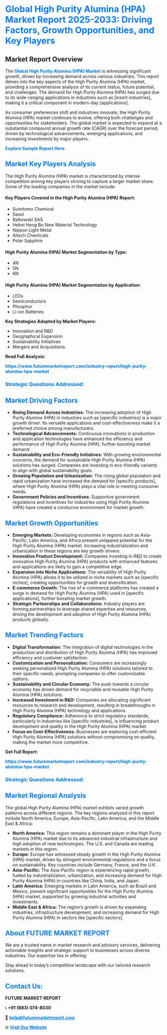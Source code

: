 <h1 style="color: #007BFF;">Global High Purity Alumina (HPA) Market Report 2025-2033: Driving Factors, Growth Opportunities, and Key Players</h1>

<section id="overview">
<h2>Market Report Overview</h2>
<p>The <a href="https://www.futuremarketreport.com/industry-report/high-purity-alumina-hpa-market" style="color: #007BFF; text-decoration: none;"><strong>Global High Purity Alumina (HPA) Market</strong></a> is witnessing significant growth, driven by increasing demand across various industries. This report delves into the key aspects of the High Purity Alumina (HPA) market, providing a comprehensive analysis of its current status, future potential, and challenges. The demand for High Purity Alumina (HPA) has surged due to its wide-ranging applications in industries such as [insert industries], making it a critical component in modern-day [applications].</p>
<p>As consumer preferences shift and industries innovate, the High Purity Alumina (HPA) market continues to evolve, offering both challenges and opportunities for stakeholders. The global market is expected to expand at a substantial compound annual growth rate (CAGR) over the forecast period, driven by technological advancements, emerging applications, and increasing investments by major players.</p>
</section>

<section id="overview">
<p><a href="https://www.futuremarketreport.com/request-sample/reportId=85200" style="color: #007BFF; text-decoration: none;"><strong>Explore Sample Report Here</strong></a></p>
</section>

<section id="key-players">
<h2 style="color: #007BFF;">Market Key Players Analysis</h2>
<p>The High Purity Alumina (HPA) market is characterized by intense competition among key players striving to capture a larger market share. Some of the leading companies in the market include:</p>
<h4>Key Players Covered in the High Purity Alumina (HPA) Report:</h4>
<ul><li>Sumitomo Chemical</li><li>Sasol</li><li>Baikowski SAS</li><li>Hebei Heng Bo New Material Technology</li><li>Nippon Light Metal</li><li>Altech Chemicals</li><li>Polar Sapphire</li></ul>
<h4>High Purity Alumina (HPA) Market Segmentation by Type:</h4>
<ul><li>4N</li><li>5N</li><li>6N</li></ul>

<h4>High Purity Alumina (HPA) Market Segmentation by Application:</h4>
<ul><li>LEDs</li><li>Semiconductors</li><li>Phosphor</li><li>Li-ion Batteries</li></ul>
<p><strong>Key Strategies Adopted by Market Players:</strong></p>
<ul>
<li>Innovation and R&D</li>
<li>Geographical Expansion</li>
<li>Sustainability Initiatives</li>
<li>Mergers and Acquisitions</li>
</ul>
</section>

<section>
<p><strong>Read Full Analysis: </strong></p><a href="https://www.futuremarketreport.com/industry-report/high-purity-alumina-hpa-market" style="color: #007BFF; text-decoration: none;"><strong>https://www.futuremarketreport.com/industry-report/high-purity-alumina-hpa-market</strong></a>
<h3 style="color: #007BFF;">Strategic Questions Addressed:</h3>
</section>

<section id="driving-factors">
<h2 style="color: #007BFF;">Market Driving Factors</h2>
<ul>
<li><strong>Rising Demand Across Industries:</strong> The increasing adoption of High Purity Alumina (HPA) in industries such as [specific industries] is a major growth driver. Its versatile applications and cost-effectiveness make it a preferred choice among manufacturers.</li>
<li><strong>Technological Advancements:</strong> Continuous innovations in production and application technologies have enhanced the efficiency and performance of High Purity Alumina (HPA), further boosting market demand.</li>
<li><strong>Sustainability and Eco-Friendly Initiatives:</strong> With growing environmental concerns, the demand for sustainable High Purity Alumina (HPA) solutions has surged. Companies are investing in eco-friendly variants to align with global sustainability goals.</li>
<li><strong>Growing Population and Urbanization:</strong> The rising global population and rapid urbanization have increased the demand for [specific products], where High Purity Alumina (HPA) plays a vital role in meeting consumer needs.</li>
<li><strong>Government Policies and Incentives:</strong> Supportive government regulations and incentives for industries using High Purity Alumina (HPA) have created a conducive environment for market growth.</li>
</ul>
</section>

<section id="growth-opportunities">
<h2 style="color: #007BFF;">Market Growth Opportunities</h2>
<ul>
<li><strong>Emerging Markets:</strong> Developing economies in regions such as Asia-Pacific, Latin America, and Africa present untapped potential for the High Purity Alumina (HPA) market. Increasing industrialization and urbanization in these regions are key growth drivers.</li>
<li><strong>Innovative Product Development:</strong> Companies investing in R&D to create innovative High Purity Alumina (HPA) products with enhanced features and applications are likely to gain a competitive edge.</li>
<li><strong>Expansion into Niche Applications:</strong> The versatility of High Purity Alumina (HPA) allows it to be utilized in niche markets such as [specific niches], creating opportunities for growth and diversification.</li>
<li><strong>E-commerce Growth:</strong> The rise of e-commerce platforms has created a surge in demand for High Purity Alumina (HPA) used in [specific applications], further boosting market growth.</li>
<li><strong>Strategic Partnerships and Collaborations:</strong> Industry players are forming partnerships to leverage shared expertise and resources, driving the development and adoption of High Purity Alumina (HPA) products globally.</li>
</ul>
</section>

<section id="trending-factors">
<h2 style="color: #007BFF;">Market Trending Factors</h2>
<ul>
<li><strong>Digital Transformation:</strong> The integration of digital technologies in the production and distribution of High Purity Alumina (HPA) has improved efficiency and customer satisfaction.</li>
<li><strong>Customization and Personalization:</strong> Consumers are increasingly seeking personalized High Purity Alumina (HPA) solutions tailored to their specific needs, prompting companies to offer customizable options.</li>
<li><strong>Sustainability and Circular Economy:</strong> The push towards a circular economy has driven demand for recyclable and reusable High Purity Alumina (HPA) solutions.</li>
<li><strong>Increased Investment in R&D:</strong> Companies are allocating significant resources to research and development, resulting in breakthroughs in High Purity Alumina (HPA) technology and applications.</li>
<li><strong>Regulatory Compliance:</strong> Adherence to strict regulatory standards, particularly in industries like [specific industries], is influencing product development and quality in the High Purity Alumina (HPA) market.</li>
<li><strong>Focus on Cost-Effectiveness:</strong> Businesses are exploring cost-efficient High Purity Alumina (HPA) solutions without compromising on quality, making the market more competitive.</li>
</ul>
</section>

<section>
<p><strong>Get Full Report: </strong></p><a href="https://www.futuremarketreport.com/industry-report/high-purity-alumina-hpa-market" style="color: #007BFF; text-decoration: none;"><strong>https://www.futuremarketreport.com/industry-report/high-purity-alumina-hpa-market</strong></a>
<h3 style="color: #007BFF;">Strategic Questions Addressed:</h3>
</section>


<section id="regional-analysis">
<h2 style="color: #007BFF;">Market Regional Analysis</h2>
<p>The global High Purity Alumina (HPA) market exhibits varied growth patterns across different regions. The key regions analyzed in this report include North America, Europe, Asia-Pacific, Latin America, and the Middle East & Africa:</p>
<ul>
<li><strong>North America:</strong> This region remains a dominant player in the High Purity Alumina (HPA) market due to its advanced industrial infrastructure and high adoption of new technologies. The U.S. and Canada are leading markets in this region.</li>
<li><strong>Europe:</strong> Europe has witnessed steady growth in the High Purity Alumina (HPA) market, driven by stringent environmental regulations and a focus on sustainability. Key countries include Germany, France, and the U.K.</li>
<li><strong>Asia-Pacific:</strong> The Asia-Pacific region is experiencing rapid growth, fueled by industrialization, urbanization, and increasing demand for High Purity Alumina (HPA) in countries like China, India, and Japan.</li>
<li><strong>Latin America:</strong> Emerging markets in Latin America, such as Brazil and Mexico, present significant opportunities for the High Purity Alumina (HPA) market, supported by growing industrial activities and investments.</li>
<li><strong>Middle East & Africa:</strong> The region’s growth is driven by expanding industries, infrastructure development, and increasing demand for High Purity Alumina (HPA) in sectors like [specific sectors].</li>
</ul>
</section>

<footer>
<h2 style="color: #007BFF;">About FUTURE MARKET REPORT</h2>
<p>We are a trusted name in market research and advisory services, delivering actionable insights and strategic support to businesses across diverse industries. Our expertise lies in offering:</p>

<p>Stay ahead in today’s competitive landscape with our tailored research solutions.</p>

<h2 style="color: #007BFF;">Contact Us:</h2>
<p><strong>FUTURE MARKET REPORT</strong></p>
<p>📞 <strong>+91 (883) 074-8030</strong></p>
<p>📧 <strong><a href="mailto:help@futuremarketreport.com" style="color: #007BFF;">help@futuremarketreport.com</a></strong></p>
<p>🌐 <strong><a href="https://www.futuremarketreport.com/" style="color: #007BFF;">Visit Our Website</a></strong></p>
</footer>